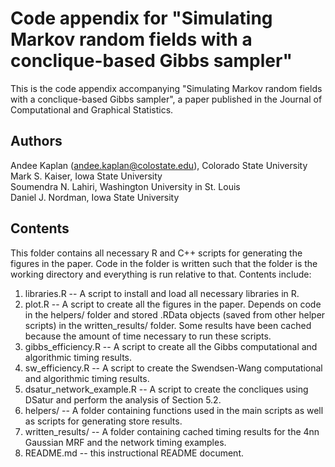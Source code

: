 # Code appendix for "Simulating Markov random fields with a conclique-based Gibbs sampler"

This is the code appendix accompanying "Simulating Markov random fields with a conclique-based Gibbs sampler", a paper published in the Journal of Computational and Graphical Statistics.

## Authors

Andee Kaplan (andee.kaplan@colostate.edu), Colorado State University  
Mark S. Kaiser, Iowa State University  
Soumendra N. Lahiri, Washington University in St. Louis  
Daniel J. Nordman, Iowa State University 

## Contents

This folder contains all necessary R and C++ scripts for generating the figures in the paper. Code in the folder is written such that the folder is the working directory and everything is run relative to that. Contents include:

1. libraries.R -- A script to install and load all necessary libraries in R.
2. plot.R -- A script to create all the figures in the paper. Depends on code in the helpers/ folder and stored .RData objects (saved from other helper scripts) in the written_results/ folder. Some results have been cached because the amount of time necessary to run these scripts.
3. gibbs_efficiency.R -- A script to create all the Gibbs computational and algorithmic timing results.
4. sw_efficiency.R -- A script to create the Swendsen-Wang computational and algorithmic timing results.
5. dsatur_network_example.R -- A script to create the concliques using DSatur and perform the analysis of Section 5.2.
6. helpers/ -- A folder containing functions used in the main scripts as well as scripts for generating store results.
7. written_results/ -- A folder containing cached timing results for the 4nn Gaussian MRF and the network timing examples.
8. README.md -- this instructional README document.

